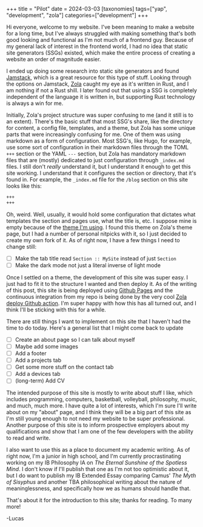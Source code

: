 +++
title = "Pilot"
date = 2024-03-03
[taxonomies]
tags=["yap", "development", "zola"]
categories=["development"]
+++

Hi everyone, welcome to my website. I've been meaning to make a website for a
long time, but I've always struggled with making something that's both good
looking and functional as I'm not much of a frontend guy. Because of my general
lack of interest in the frontend world, I had no idea that static site 
generators (SSGs) existed, which make the entire process of creating a website
an order of magnitude easier.

I ended up doing some research into static site generators and found [Jamstack](jamstack.io), 
which is a great resource for this type of stuff. Looking through the options 
on Jamstack, [Zola](https://www.getzola.org) caught my eye as it's written in 
Rust, and I am nothing if not a Rust shill. I later found out that using a 
SSG is completely independent of the language it is written in, but supporting 
Rust technology is always a win for me.

Initially, Zola's project structure was super confusing to me (and it still
is to an extent). There's the basic stuff that most SSG's share, like the 
directory for content, a config file, templates, and a theme, but Zola has some 
unique parts that were increasingly confusing for me. One of them was using
markdown as a form of configuration. Most SSG's, like Hugo, for example, use 
some sort of configuration in their markdown files through the TOML `+++` 
section or the YAML `---` section, but Zola has mandatory markdown files that 
are (mostly) dedicated to just configuration through `_index.md` files. I still
don't *really* understand it, but I understand it enough to get this site 
working. I understand that it configures the section or directory, that it's
found in. For example, the `_index.md` file for the `/blog` section on this site
looks like this:
```md
+++
+++
```
Oh, weird. Well, usually, it would hold some configuration that dictates what
templates the section and pages use, what the title is, etc. I suppose mine is
empty because of the [theme I'm using](https://github.com/pants721/no-style-please). 
I found this theme on Zola's theme page, but I had a number of personal nitpicks
with it, so I just decided to create my own fork of it. As of right now, I have
a few things I need to change still:
- [ ] Make the tab title read `Section :: MySite` instead of just `Section`
- [ ] Make the dark mode not just a literal inverse of light mode

Once I settled on a theme, the development of this site was super easy. I just
had to fit it to the structure I wanted and then deploy it. As of the writing of
this post, this site is being deployed using [Github Pages](https://pages.github.com)
and the continuous integration from my repo is being done by the very cool
[Zola deploy Github action](https://github.com/shalzz/zola-deploy-action). I'm
super happy with how this has all turned out, and I think I'll be sticking with
this for a while.

There are still things I want to implement on this site that I haven't had the 
time to do today. Here's a general list that I might come back to update
- [ ] Create an about page so I can talk about myself
- [ ] Maybe add some images
- [ ] Add a footer
- [ ] Add a projects tab
- [ ] Get some more stuff on the contact tab
- [ ] Add a devices tab
- [ ] (long-term) Add CV

The intended purpose of this site is mostly to write about stuff I like, which 
includes programming, computers, basketball, volleyball, philosophy, music,
and much, much more. I have quite a lot of interests, which I'm sure I'll write 
about on my "about" page, and I think they will be a big part of this site as 
I'm still young enough to not need my website to be super professional. Another
purpose of this site is to inform prospective employers about my qualifications
and show that I am one of the few developers with the ability to read and write.

I also want to use this as a place to document my academic writing. As of right now,
I'm a junior in high school, and I'm currently procrastinating working on my
IB Philosophy IA on *The Eternal Sunshine of the Spotless Mind*. I don't know if
I'll publish that one as I'm not too optimistic about it, but I do want to publish
my IB Extended Essay comparing Camus' *The Myth of Sisyphus* and another TBA
philosophical writing about the nature of meaninglessness, and specifically how
we as humans should handle that.

That's about it for the introduction to this site; thanks for reading.
To many more!

-Lucas
